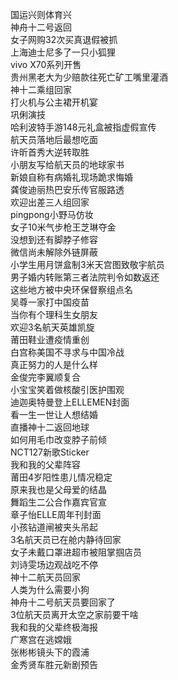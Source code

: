 国运兴则体育兴  
神舟十二号返回  
女子网购32次买真退假被抓  
上海迪士尼多了一只小狐狸  
vivo X70系列开售  
贵州黑老大为少赔款往死亡矿工嘴里灌酒  
神十二乘组回家  
打火机与公主裙开机宴  
巩俐演技  
哈利波特手游148元礼盒被指虚假宣传  
航天员落地后最想吃面  
许昕首秀大逆转取胜  
小朋友写给航天员的地球家书  
新娘自称有病婚礼现场跪求悔婚  
龚俊迪丽热巴安乐传官服路透  
欢迎出差三人组回家  
pingpong小野马仿妆  
女子10米气步枪王芝琳夺金  
没想到还有脚脖子修容  
微信尚未解除外链屏蔽  
小学生用月饼盒制3米天宫图致敬宇航员  
男子婚内转账第三者法院判令如数返还  
这些地方被中央环保督察组点名  
吴尊一家打中国疫苗  
当你有个理科生女朋友  
欢迎3名航天英雄凯旋  
莆田鞋业遭疫情重创  
白宫称美国不寻求与中国冷战  
真正努力的人是什么样  
金俊完李翼顺复合  
小宝宝笑着做核酸引医护围观  
迪迦奥特曼登上ELLEMEN封面  
看一生一世让人想结婚  
直播神十二返回地球  
如何用毛巾改变脖子前倾  
NCT127新歌Sticker  
我和我的父辈阵容  
莆田4岁阳性患儿情况稳定  
原来我也是父母爱的结晶  
舞蹈生二公合作嘉宾官宣  
章子怡ELLE周年刊封面  
小孩钻道闸被夹头吊起  
3名航天员已在舱内静待回家  
女子未戴口罩进超市被阻掌掴店员  
刘诗雯场边观战吃不停  
神十二航天员回家  
人类为什么需要小狗  
神舟十二号航天员要回家了  
3位航天员离开太空之家前要干啥  
我和我的父辈终极海报  
广寒宫在逃嫦娥  
张彬彬镜头下的霞浦  
金秀贤车胜元新剧预告  
